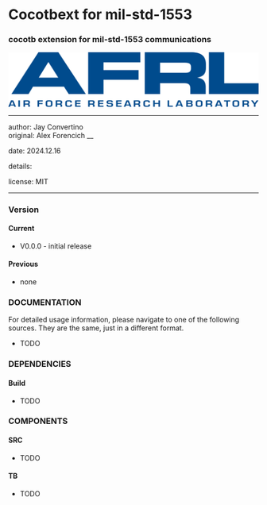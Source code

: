 # Cocotbext for mil-std-1553
### cocotb extension for mil-std-1553 communications


![image](docs/manual/img/AFRL.png)


---

   author: Jay Convertino   
   original: Alex Forencich __
   
   date: 2024.12.16
   
   details:
   
   license: MIT   
   
---

### Version
#### Current
  - V0.0.0 - initial release

#### Previous
  - none

### DOCUMENTATION
  For detailed usage information, please navigate to one of the following sources. They are the same, just in a different format.

  - TODO

### DEPENDENCIES
#### Build
  - TODO

### COMPONENTS
#### SRC

* TODO
  
#### TB

* TODO

